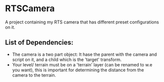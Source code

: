 # RTSCamera

A project containing my RTS camera that has different preset configurations on it.

List of Dependencies:
---------------------
- The camera is a two part object: It hase the parent with the camera and script on it, and a child which is the 'target' transform.
- Your level/ terrain must be on a 'terrain' layer (can be renamed to w.e you want), this is important for determining the distance from the camera to the terrain.